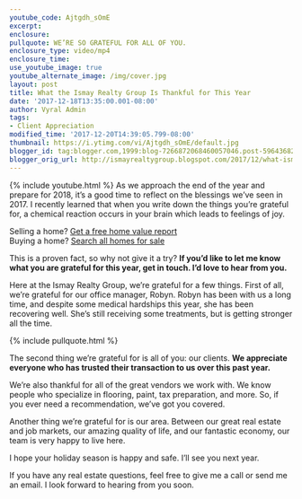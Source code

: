 ```yaml
---
youtube_code: Ajtgdh_sOmE
excerpt:
enclosure:
pullquote: WE’RE SO GRATEFUL FOR ALL OF YOU.
enclosure_type: video/mp4
enclosure_time:
use_youtube_image: true
youtube_alternate_image: /img/cover.jpg
layout: post
title: What the Ismay Realty Group Is Thankful for This Year
date: '2017-12-18T13:35:00.001-08:00'
author: Vyral Admin
tags:
- Client Appreciation
modified_time: '2017-12-20T14:39:05.799-08:00'
thumbnail: https://i.ytimg.com/vi/Ajtgdh_sOmE/default.jpg
blogger_id: tag:blogger.com,1999:blog-7266872068460057046.post-5964368282216186096
blogger_orig_url: http://ismayrealtygroup.blogspot.com/2017/12/what-ismay-realty-group-is-thankful-for.html
---
```

{% include youtube.html %}
As we approach the end of the year and prepare for 2018, it’s a good time to reflect on the blessings we’ve seen in 2017. I recently learned that when you write down the things you’re grateful for, a chemical reaction occurs in your brain which leads to feelings of joy.

<div class="post-cta">
Selling a home? <a href="" target="_blank">Get a free home value report</a><br>
Buying a home? <a href="" target="_blank">Search all homes for sale</a>
</div>

This is a proven fact, so why not give it a try? **If you’d like to let me know what you are grateful for this year, get in touch. I’d love to hear from you.**

Here at the Ismay Realty Group, we’re grateful for a few things. First of all, we’re grateful for our office manager, Robyn. Robyn has been with us a long time, and despite some medical hardships this year, she has been recovering well. She’s still receiving some treatments, but is getting stronger all the time.

{% include pullquote.html %}

The second thing we’re grateful for is all of you: our clients. **We appreciate everyone who has trusted their transaction to us over this past year.**

We’re also thankful for all of the great vendors we work with. We know people who specialize in flooring, paint, tax preparation, and more. So, if you ever need a recommendation, we’ve got you covered.

Another thing we’re grateful for is our area. Between our great real estate and job markets, our amazing quality of life, and our fantastic economy, our team is very happy to live here.

I hope your holiday season is happy and safe. I’ll see you next year.

If you have any real estate questions, feel free to give me a call or send me an email. I look forward to hearing from you soon.
